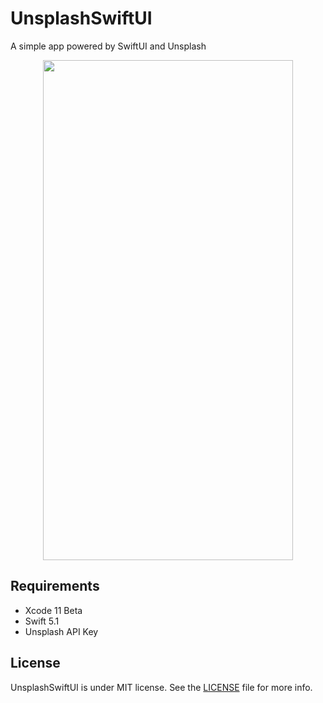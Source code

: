 # UnsplashSwiftUI
A simple app powered by SwiftUI and Unsplash

<p align="center">
    <img src ="https://github.com/kaunamohammed/UnsplashSwiftUI/blob/master/Simulator Screen Shot - iPhone Xʀ - 2019-06-12 at 18.48.09.png" width="400" height="800" />
</p>

## Requirements

* Xcode 11 Beta
* Swift 5.1
* Unsplash API Key

## License

UnsplashSwiftUI is under MIT license. See the [LICENSE](LICENSE) file for more info.
